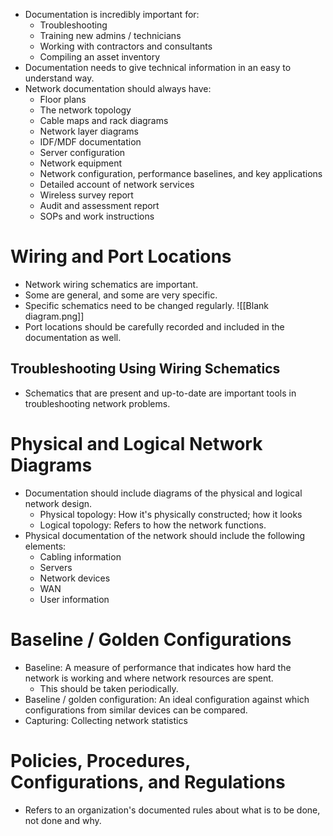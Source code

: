 
- Documentation is incredibly important for:
	- Troubleshooting
	- Training new admins / technicians
	- Working with contractors and consultants
	- Compiling an asset inventory
- Documentation needs to give technical information in an easy to understand way.
- Network documentation should always have:
	- Floor plans
	- The network topology
	- Cable maps and rack diagrams
	- Network layer diagrams
	- IDF/MDF documentation
	- Server configuration
	- Network equipment
	- Network configuration, performance baselines, and key applications
	- Detailed account of network services
	- Wireless survey report
	- Audit and assessment report
	- SOPs and work instructions

# Wiring and Port Locations
- Network wiring schematics are important.
- Some are general, and some are very specific.
- Specific schematics need to be changed regularly.
![[Blank diagram.png]]
- Port locations should be carefully recorded and included in the documentation as well.

## Troubleshooting Using Wiring Schematics
- Schematics that are present and up-to-date are important tools in troubleshooting network problems.

# Physical and Logical Network Diagrams
- Documentation should include diagrams of the physical and logical network design.
	- Physical topology: How it's physically constructed; how it looks
	- Logical topology: Refers to how the network functions. 
- Physical documentation of the network should include the following elements:
	- Cabling information
	- Servers
	- Network devices
	- WAN
	- User information

# Baseline / Golden Configurations
- Baseline: A measure of performance that indicates how hard the network is working and where network resources are spent.
	- This should be taken periodically.
- Baseline / golden configuration: An ideal configuration against which configurations from similar devices can be compared.
- Capturing: Collecting network statistics

# Policies, Procedures, Configurations, and Regulations

- Refers to an organization's documented rules about what is to be done, not done and why.
